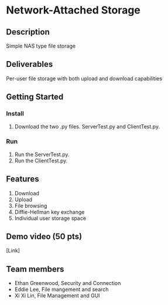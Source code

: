 # Network-Attached Storage

## Description

Simple NAS type file storage

## Deliverables

Per-user file storage with both upload and download capabilities

## Getting Started
### Install
1. Download the two .py files. ServerTest.py and ClientTest.py.

### Run 
1. Run the ServerTest.py.
2. Run the ClientTest.py.

## Features 
1. Download
2. Upload
3. File browsing
4. Diffie-Hellman key exchange
5. Individual user storage space

## Demo video (50 pts)
[Link]

## Team members

* Ethan Greenwood, Security and Connection 
* Eddie Lee, File mangement and search
* Xi Xi Lin, File Management and GUI
